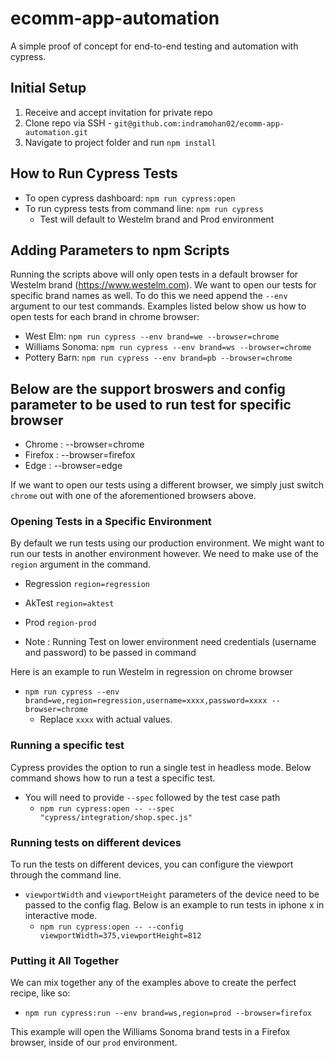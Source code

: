 # ecomm-app-automation

A simple proof of concept for end-to-end testing and automation with cypress.

## Initial Setup

1. Receive and accept invitation for private repo
2. Clone repo via SSH - `git@github.com:indramohan02/ecomm-app-automation.git`
3. Navigate to project folder and run `npm install`

## How to Run Cypress Tests

- To open cypress dashboard: `npm run cypress:open`
- To run cypress tests from command line: `npm run cypress`
  - Test will default to Westelm brand and Prod environment

## Adding Parameters to npm Scripts

Running the scripts above will only open tests in a default browser for Westelm brand (https://www.westelm.com). We want to open our
tests for specific brand names as well. To do this we need append the `--env` argument to our test
commands. Examples listed below show us how to open tests for each brand in chrome browser:

- West Elm: `npm run cypress --env brand=we --browser=chrome`
- Williams Sonoma: `npm run cypress --env brand=ws --browser=chrome`
- Pottery Barn: `npm run cypress --env brand=pb --browser=chrome`

## Below are the support broswers and config parameter to be used to run test for specific browser

- Chrome : --browser=chrome
- Firefox : --browser=firefox
- Edge : --browser=edge

If we want to open our tests using a different browser, we simply just switch `chrome` out with one
of the aforementioned browsers above.

### Opening Tests in a Specific Environment

By default we run tests using our production environment. We might want to run our tests in
another environment however. We need to make use of the `region` argument in the command.

- Regression `region=regression`
- AkTest `region=aktest`
- Prod `region-prod`

- Note : Running Test on lower environment need credentials (username and password) to be passed in command

Here is an example to run Westelm in regression on chrome browser

- `npm run cypress --env brand=we,region=regression,username=xxxx,password=xxxx --browser=chrome`
  - Replace `xxxx` with actual values.

### Running a specific test

Cypress provides the option to run a single test in headless mode. Below command shows how to run a test a specific test.

- You will need to provide `--spec` followed by the test case path
  - `npm run cypress:open -- --spec "cypress/integration/shop.spec.js"`

### Running tests on different devices

To run the tests on different devices, you can configure the viewport through the command line.

- `viewportWidth` and `viewportHeight` parameters of the device need to be passed to the config flag. Below is an example to run tests in iphone x in interactive mode.
  - `npm run cypress:open -- --config viewportWidth=375,viewportHeight=812`

### Putting it All Together

We can mix together any of the examples above to create the perfect recipe, like so:

- `npm run cypress:run --env brand=ws,region=prod --browser=firefox`

This example will open the Williams Sonoma brand tests in a Firefox browser, inside of our
`prod` environment.
